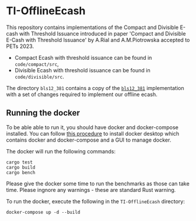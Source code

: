 # TI-OfflineEcash

This repository contains implementations of the Compact and Divisible E-cash with Threshold Issuance introduced in paper 'Compact and Divisible E-Cash with Threshold Issuance' by A.Rial and A.M.Piotrowska accepted to PETs 2023.

- Compact Ecash with threshold issuance can be found in `code/compact/src`,
- Divisible Ecash with threshold issuance can be found in `code/divisible/src`.

The directory `bls12_381` contains a copy of the [`bls12_381`](https://crates.io/crates/bls12_381) implementation with a set of changes required to implement our offline ecash.

## Running the docker
To be able able to run it, you should have docker  and docker-compose installed. You can follow [this procedure](https://docs.docker.com/desktop/install/linux-install/) to install docker desktop which contains docker and docker-compose and a GUI to manage docker.

The docker will run the following commands:
```
cargo test
cargo build
cargo bench
```
Please give the docker some time to run the benchmarks as those can take time.
Please ingnore any warnings - these are standard Rust warning.

To run the docker, execute the following in the `TI-OfflineEcash` directory:
```
docker-compose up -d --build
```
